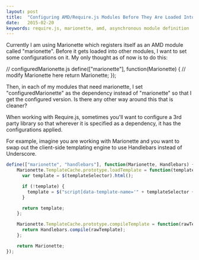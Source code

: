 ```yaml
---
layout: post
title:  "Configuring AMD/Require.js Modules Before They Are Loaded Into Other Modules"
date:   2015-02-20
keywords: require.js, marionette, amd, asynchronous module definition
---
```


Currently I am using Marionette which registers itself as an AMD module called "marionette". Before it gets loaded into other modules, I want to set some configurations on it. My only thought as of now is to do this:

// configuredMarionette.js
define(["marionette"], function(Marionette) {
    // modify Marionette here
    return Marionette;
});

Then, in each of my modules that need marionette, I set "configuredMarionette" as the dependency instead of "marionette" so that I get the configured version. Is there any other way around this that is cleaner?

When working with Require.js, sometimes you'll want to configure a 3rd party library so that wherever it is specified as a dependency, it has the configurations applied.

For example, imagine you are working with Marionette and you want to swap out the client-side templating engine to use Handlebars instead of Underscore. 

```js
define(["marionette", "handlebars"], function(Marionette, Handlebars) {
    Marionette.TemplateCache.prototype.loadTemplate = function(templateSelector) {
      var template = $(templateSelector).html();

      if (!template) {
        template = $("script[data-template-name='" + templateSelector + "']").html();
      }

      return template;
    };

    Marionette.TemplateCache.prototype.compileTemplate = function(rawTemplate) {
      return Handlebars.compile(rawTemplate);
    };

    return Marionette;
});
```

